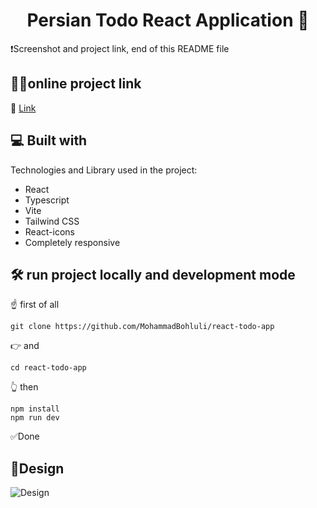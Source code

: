 <h1 align="center" id="title">Persian Todo React Application 📃</h1>

❗Screenshot and project link, end of this README file

## 👨‍💻online project link

🔗 [Link](https://65d12cf90e2459e65f04e0d7--doctor-care-mbh.netlify.app/)

<h2>💻 Built with</h2>

Technologies and Library used in the project:

- React
- Typescript
- Vite
- Tailwind CSS
- React-icons
- Completely responsive

<h2>🛠️ run project locally and development mode</h2>
<p>☝️ first of all</p>

```
git clone https://github.com/MohammadBohluli/react-todo-app
```

<p>👉 and </p>

```
cd react-todo-app
```

<p>👆 then </p>

```
npm install
npm run dev
```

<p>✅Done</p>

<h2> 🎨Design </h2>


![Design](https://github.com/MohammadBohluli/react-todo-app/assets/84536105/8131c31a-37a2-4eed-8227-9407fe20ee4d)
